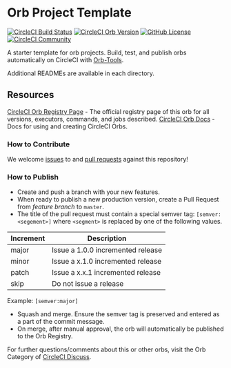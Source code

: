 # Orb Project Template

[![CircleCI Build Status](https://circleci.com/gh/CircleCI-Public/GitHub-Super-Linter-Orb.svg?style=shield "CircleCI Build Status")](https://circleci.com/gh/CircleCI-Public/GitHub-Super-Linter-Orb) [![CircleCI Orb Version](https://img.shields.io/badge/endpoint.svg?url=https://badges.circleci.io/orb/circleci/github-super-linter)](https://circleci.com/orbs/registry/orb/circleci/github-super-linter) [![GitHub License](https://img.shields.io/badge/license-MIT-lightgrey.svg)](https://raw.githubusercontent.com/CircleCI-Public/GitHub-Super-Linter-Orb/master/LICENSE) [![CircleCI Community](https://img.shields.io/badge/community-CircleCI%20Discuss-343434.svg)](https://discuss.circleci.com/c/ecosystem/orbs)



A starter template for orb projects. Build, test, and publish orbs automatically on CircleCI with [Orb-Tools](https://circleci.com/orbs/registry/orb/circleci/orb-tools).

Additional READMEs are available in each directory.



## Resources

[CircleCI Orb Registry Page](https://circleci.com/orbs/registry/orb/circleci/GitHub-Super-Linter-Orb) - The official registry page of this orb for all versions, executors, commands, and jobs described.
[CircleCI Orb Docs](https://circleci.com/docs/2.0/orb-intro/#section=configuration) - Docs for using and creating CircleCI Orbs.

### How to Contribute

We welcome [issues](https://github.com/CircleCI-Public/GitHub-Super-Linter-Orb/issues) to and [pull requests](https://github.com/CircleCI-Public/GitHub-Super-Linter-Orb/pulls) against this repository!

### How to Publish
* Create and push a branch with your new features.
* When ready to publish a new production version, create a Pull Request from _feature branch_ to `master`.
* The title of the pull request must contain a special semver tag: `[semver:<segement>]` where `<segment>` is replaced by one of the following values.

| Increment | Description|
| ----------| -----------|
| major     | Issue a 1.0.0 incremented release|
| minor     | Issue a x.1.0 incremented release|
| patch     | Issue a x.x.1 incremented release|
| skip      | Do not issue a release|

Example: `[semver:major]`

* Squash and merge. Ensure the semver tag is preserved and entered as a part of the commit message.
* On merge, after manual approval, the orb will automatically be published to the Orb Registry.


For further questions/comments about this or other orbs, visit the Orb Category of [CircleCI Discuss](https://discuss.circleci.com/c/orbs).


